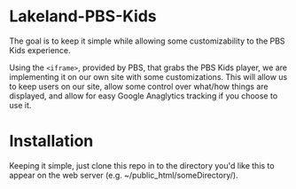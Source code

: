 # Lakeland-PBS-Kids
The goal is to keep it simple while allowing some customizability to the PBS Kids experience.

Using the `<iframe>`, provided by PBS, that grabs the PBS Kids player, we are implementing it on our own site with some customizations. This will allow us to keep users on our site, allow some control over what/how things are displayed, and allow for easy Google Anaglytics tracking if you choose to use it.

# Installation
Keeping it simple, just clone this repo in to the directory you'd like this to appear on the web server (e.g. ~/public_html/someDirectory/).
